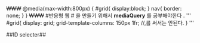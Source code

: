 ₩₩₩
@media(max-width:800px)
{
  #grid{
    display:block;
  }
  nav{
    border: none;
  }
}
₩₩₩
#반응형 웹 # 을 만들기 위해서 **mediaQuery** 를 공부해야한다 .
'''
#grid{
  display: grid;
  grid-template-columns:   150px 1fr; //,를 써서는 안된다.
}
'''

##ID selecter##

